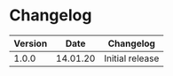 # Changelog

| Version | Date     | Changelog       |
| ------- | -------- | --------------- |
| 1.0.0   | 14.01.20 | Initial release |
